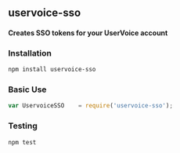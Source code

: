 ## uservoice-sso
#### Creates SSO tokens for your UserVoice account

### Installation
```bash
npm install uservoice-sso
```

### Basic Use
```javascript
var UservoiceSSO    = require('uservoice-sso');
```

### Testing
```bash
npm test
```